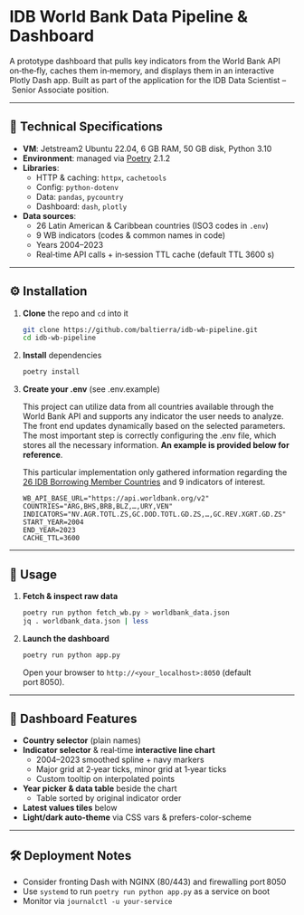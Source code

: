 # IDB World Bank Data Pipeline & Dashboard

A prototype dashboard that pulls key indicators from the World Bank API on‑the‑fly, caches them in‑memory, and displays them in an interactive Plotly Dash app. Built as part of the application for the IDB Data Scientist – Senior Associate position.

---
## 🔧 Technical Specifications
- **VM**: Jetstream2 Ubuntu 22.04, 6 GB RAM, 50 GB disk, Python 3.10  
- **Environment**: managed via [Poetry](https://python-poetry.org/) 2.1.2  
- **Libraries**:  
  - HTTP & caching: `httpx`, `cachetools`  
  - Config: `python-dotenv`  
  - Data: `pandas`, `pycountry`  
  - Dashboard: `dash`, `plotly`  
- **Data sources**:  
  - 26 Latin American & Caribbean countries (ISO3 codes in `.env`)  
  - 9 WB indicators (codes & common names in code)  
  - Years 2004–2023  
  - Real‑time API calls + in‑session TTL cache (default TTL 3600 s)
---
## ⚙️ Installation
1. **Clone** the repo and `cd` into it  
   ```bash
   git clone https://github.com/baltierra/idb-wb-pipeline.git
   cd idb-wb-pipeline
   ```
2. **Install** dependencies 
   ```bash
   poetry install
   ```
3. **Create your .env** (see .env.example)

   This project can utilize data from all countries available through the World Bank API and supports any indicator the user needs to analyze. The front end updates dynamically based on the selected parameters. The most important step is correctly configuring the .env file, which stores all the necessary information. **An example is provided below for reference**.

   This particular implementation only gathered information regarding the [26 IDB Borrowing Member Countries](https://www.iadb.org/en/who-we-are/how-we-are-organized/borrowing-member-countries) and 9 indicators of interest.
   ```dotenv
   WB_API_BASE_URL="https://api.worldbank.org/v2"
   COUNTRIES="ARG,BHS,BRB,BLZ,…,URY,VEN"
   INDICATORS="NV.AGR.TOTL.ZS,GC.DOD.TOTL.GD.ZS,…,GC.REV.XGRT.GD.ZS"
   START_YEAR=2004
   END_YEAR=2023
   CACHE_TTL=3600
   ```
---
## 🚀 Usage
1. **Fetch & inspect raw data**
   ```bash
   poetry run python fetch_wb.py > worldbank_data.json
   jq . worldbank_data.json | less
   ```
2. **Launch the dashboard** 
   ```bash
   poetry run python app.py
   ```
   Open your browser to `http://<your_localhost>:8050` (default port 8050).
---
## 📐 Dashboard Features
- **Country selector** (plain names)
- **Indicator selector** & real‑time **interactive line chart**
   - 2004–2023 smoothed spline + navy markers
   - Major grid at 2‑year ticks, minor grid at 1‑year ticks
   - Custom tooltip on interpolated points
- **Year picker & data table** beside the chart
   - Table sorted by original indicator order
- **Latest values tiles** below
- **Light/dark auto‑theme** via CSS vars & prefers-color-scheme
---
## 🛠️ Deployment Notes
- Consider fronting Dash with NGINX (80/443) and firewalling port 8050
- Use `systemd` to run `poetry run python app.py` as a service on boot
- Monitor via `journalctl -u your‑service`